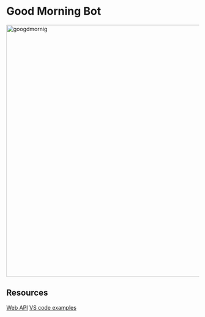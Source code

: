 # Good Morning Bot
<img width="660" alt="googdmornig" src="https://user-images.githubusercontent.com/76179660/175565975-2a457367-d279-4db5-90af-01293110dcf9.png">

## Resources

[Web API](https://api.slack.com/methods?query=chat)
[VS code examples](https://github.dev/slackapi/bolt-js/blob/main/examples/getting-started-typescript/src/app.ts)

